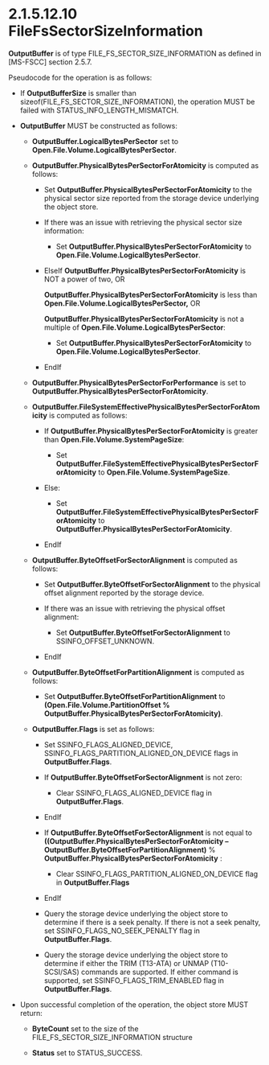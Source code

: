 <html dir="LTR" xmlns:mshelp="http://msdn.microsoft.com/mshelp" xmlns:ddue="http://ddue.schemas.microsoft.com/authoring/2003/5" xmlns:xlink="http://www.w3.org/1999/xlink" xmlns:tool="http://www.microsoft.com/tooltip">
    <head>
        <meta http-equiv="Content-Type" content="text/html; CHARSET=utf-8"></meta>
        <meta name="save" content="history"></meta>
        <title>2.1.5.12.10 FileFsSectorSizeInformation</title>
        <xml>
            <mshelp:toctitle title="2.1.5.12.10 FileFsSectorSizeInformation"></mshelp:toctitle>
            <mshelp:rltitle title="[MS-FSA]: FileFsSectorSizeInformation"></mshelp:rltitle>
            <mshelp:keyword index="A" term="7f79f01f-a025-42f3-a918-7930db28bbed"></mshelp:keyword>
            <mshelp:attr name="DCSext.ContentType" value="open specification"></mshelp:attr>
            <mshelp:attr name="AssetID" value="7f79f01f-a025-42f3-a918-7930db28bbed"></mshelp:attr>
            <mshelp:attr name="TopicType" value="kbRef"></mshelp:attr>
            <mshelp:attr name="DCSext.Title" value="[MS-FSA]: FileFsSectorSizeInformation" />
        </xml>
    </head>
    <body>
        <div id="header">
            <h1 class="heading">2.1.5.12.10 FileFsSectorSizeInformation</h1>
        </div>
        <div id="mainSection">
            <div id="mainBody">
                <div id="allHistory" class="saveHistory"></div>
                <div id="sectionSection0" class="section" name="collapseableSection">
                    

<p><b>OutputBuffer</b> is of type
FILE_FS_SECTOR_SIZE_INFORMATION as defined in <mshelp:link keywords="efbfe127-73ad-4140-9967-ec6500e66d5e" tabindex="0">[MS-FSCC]</mshelp:link>
section <mshelp:link keywords="3e75d97f-1d0b-4e47-b435-73c513837a57" tabindex="0">2.5.7</mshelp:link>.</p>

<p>Pseudocode for the operation is as follows:</p>

<ul><li><p><span><span> 
</span></span>If <b>OutputBufferSize</b> is smaller than
sizeof(FILE_FS_SECTOR_SIZE_INFORMATION), the operation MUST be failed with
STATUS_INFO_LENGTH_MISMATCH.</p>

</li><li><p><span><span> 
</span></span><b>OutputBuffer</b> MUST be constructed as follows:</p>

<ul><li><p><span><span>  </span></span><b>OutputBuffer.LogicalBytesPerSector</b>
set to <b>Open.File.Volume.LogicalBytesPerSector</b>.</p>

</li><li><p><span><span>  </span></span><b>OutputBuffer.PhysicalBytesPerSectorForAtomicity</b>
is computed as follows:</p>

<ul><li><p><span><span> 
</span></span>Set <b>OutputBuffer.PhysicalBytesPerSectorForAtomicity</b> to the
physical sector size reported from the storage device underlying the object
store.</p>

</li><li><p><span><span> 
</span></span>If there was an issue with retrieving the physical sector size
information:</p>

<ul><li><p><span><span> 
</span></span>Set <b>OutputBuffer.PhysicalBytesPerSectorForAtomicity</b> to <b>Open.File.Volume.LogicalBytesPerSector</b>.</p>

</li></ul></li><li><p><span><span> 
</span></span>ElseIf <b>OutputBuffer.PhysicalBytesPerSectorForAtomicity</b> is
NOT a power of two, OR</p>

<p><b>OutputBuffer.PhysicalBytesPerSectorForAtomicity</b>
is less than <b>Open.File.Volume.LogicalBytesPerSector,</b> OR</p>

<p><b>OutputBuffer.PhysicalBytesPerSectorForAtomicity</b>
is not a multiple of <b>Open.File.Volume.LogicalBytesPerSector</b>:</p>

<ul><li><p><span><span> 
</span></span>Set <b>OutputBuffer.PhysicalBytesPerSectorForAtomicity</b> to <b>Open.File.Volume.LogicalBytesPerSector</b>.</p>

</li></ul></li><li><p><span><span> 
</span></span>EndIf</p>

</li></ul></li><li><p><span><span>  </span></span><b>OutputBuffer.PhysicalBytesPerSectorForPerformance</b>
is set to <b>OutputBuffer.PhysicalBytesPerSectorForAtomicity</b>.</p>

</li><li><p><span><span>  </span></span><b>OutputBuffer.FileSystemEffectivePhysicalBytesPerSectorForAtomicity</b>
is computed as follows:</p>

<ul><li><p><span><span> 
</span></span>If <b>OutputBuffer.PhysicalBytesPerSectorForAtomicity</b> is
greater than <b>Open.File.Volume.SystemPageSize</b>:</p>

<ul><li><p><span><span> 
</span></span>Set <b>OutputBuffer.FileSystemEffectivePhysicalBytesPerSectorForAtomicity</b>
to <b>Open.File.Volume.SystemPageSize</b>.</p>

</li></ul></li><li><p><span><span> 
</span></span>Else:</p>

<ul><li><p><span><span> 
</span></span>Set <b>OutputBuffer.FileSystemEffectivePhysicalBytesPerSectorForAtomicity</b>
to <b>OutputBuffer.PhysicalBytesPerSectorForAtomicity</b>.</p>

</li></ul></li><li><p><span><span> 
</span></span>EndIf</p>

</li></ul></li><li><p><span><span>  </span></span><b>OutputBuffer.ByteOffsetForSectorAlignment</b>
is computed as follows:</p>

<ul><li><p><span><span> 
</span></span>Set <b>OutputBuffer.ByteOffsetForSectorAlignment</b> to the
physical offset alignment reported by the storage device.</p>

</li><li><p><span><span> 
</span></span>If there was an issue with retrieving the physical offset
alignment:</p>

<ul><li><p><span><span> 
</span></span>Set <b>OutputBuffer.ByteOffsetForSectorAlignment</b> to
SSINFO_OFFSET_UNKNOWN.</p>

</li></ul></li><li><p><span><span> 
</span></span>EndIf</p>

</li></ul></li><li><p><span><span>  </span></span><b>OutputBuffer.ByteOffsetForPartitionAlignment</b>
is computed as follows:</p>

<ul><li><p><span><span> 
</span></span>Set <b>OutputBuffer.ByteOffsetForPartitionAlignment</b> to <b>(Open.File.Volume.PartitionOffset
% OutputBuffer.PhysicalBytesPerSectorForAtomicity)</b>.</p>

</li></ul></li><li><p><span><span>  </span></span><b>OutputBuffer.Flags</b>
is set as follows:</p>

<ul><li><p><span><span> 
</span></span>Set SSINFO_FLAGS_ALIGNED_DEVICE,
SSINFO_FLAGS_PARTITION_ALIGNED_ON_DEVICE flags in <b>OutputBuffer.Flags</b>.</p>

</li><li><p><span><span> 
</span></span>If <b>OutputBuffer.ByteOffsetForSectorAlignment</b> is not zero:</p>

<ul><li><p><span><span> 
</span></span>Clear SSINFO_FLAGS_ALIGNED_DEVICE flag in <b>OutputBuffer.Flags</b>.</p>

</li></ul></li><li><p><span><span> 
</span></span>EndIf</p>

</li><li><p><span><span> 
</span></span>If <b>OutputBuffer.ByteOffsetForSectorAlignment</b> is not equal
to <b>((OutputBuffer.PhysicalBytesPerSectorForAtomicity –
OutputBuffer.ByteOffsetForPartitionAlignment)</b> % <b>OutputBuffer.PhysicalBytesPerSectorForAtomicity</b>
:</p>

<ul><li><p><span><span> 
</span></span>Clear SSINFO_FLAGS_PARTITION_ALIGNED_ON_DEVICE flag in <b>OutputBuffer.Flags</b></p>

</li></ul></li><li><p><span><span> 
</span></span>EndIf</p>

</li><li><p><span><span> 
</span></span>Query the storage device underlying the object store to determine
if there is a seek penalty. If there is not a seek penalty, set
SSINFO_FLAGS_NO_SEEK_PENALTY flag in <b>OutputBuffer.Flags</b>.</p>

</li><li><p><span><span> 
</span></span>Query the storage device underlying the object store to determine
if either the TRIM (T13-ATA) or UNMAP (T10-SCSI/SAS) commands are supported. If
either command is supported, set SSINFO_FLAGS_TRIM_ENABLED flag in <b>OutputBuffer.Flags</b>.</p>

</li></ul></li></ul></li><li><p><span><span> 
</span></span>Upon successful completion of the operation, the object store
MUST return:</p>

<ul><li><p><span><span>  </span></span><b>ByteCount</b>
set to the size of the FILE_FS_SECTOR_SIZE_INFORMATION structure</p>

</li><li><p><span><span>  </span></span><b>Status</b>
set to STATUS_SUCCESS.</p>

</li></ul></li></ul>
                </div>
            </div>
        </div>
    </body>
</html>